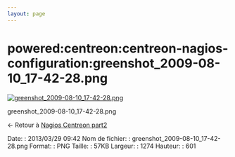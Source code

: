 ```yaml
---
layout: page
---
```


powered:centreon:centreon-nagios-configuration:greenshot\_2009-08-10\_17-42-28.png
==================================================================================

[![greenshot\_2009-08-10\_17-42-28.png](../../..//assets/media/powered/centreon/centreon-nagios-configuration/greenshot_2009-08-10_17-42-28.png@cache=&w=900&h=424 "greenshot_2009-08-10_17-42-28.png")](../../..//assets/media/powered/centreon/centreon-nagios-configuration/greenshot_2009-08-10_17-42-28.png@cache= "Afficher le fichier original")

greenshot\_2009-08-10\_17-42-28.png

← Retour à [Nagios Centreon
part2](../../../../centreon/nagios-centreon-part2.html "centreon:nagios-centreon-part2")

Date:
:   2013/03/29 09:42
Nom de fichier:
:   greenshot\_2009-08-10\_17-42-28.png
Format:
:   PNG
Taille:
:   57KB
Largeur:
:   1274
Hauteur:
:   601

